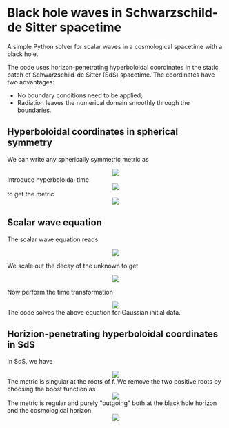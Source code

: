 # Black hole waves in Schwarzschild-de Sitter spacetime
A simple Python solver for scalar waves in a cosmological spacetime with a black hole.

The code uses horizon-penetrating hyperboloidal coordinates in the static patch of Schwarzschild-de Sitter (SdS) spacetime. The coordinates have two advantages:
- No boundary conditions need to be applied;
- Radiation leaves the numerical domain smoothly through the boundaries.

## Hyperboloidal coordinates in spherical symmetry
We can write any spherically symmetric metric as
<!-- $$
ds^2 = - f dt^2 + \frac{1}{f} dr^2 + r^2 d\omega^2.
$$ --> 
<div align="center"><img style="background: white;" src="https://render.githubusercontent.com/render/math?math=ds%5E2%20%3D%20-%20f%20dt%5E2%20%2B%20%5Cfrac%7B1%7D%7Bf%7D%20dr%5E2%20%2B%20r%5E2%20d%5Comega%5E2."></div>
Introduce hyperboloidal time
<!-- $$
\tau = t - h(r), \qquad H(r):= \frac{dh}{dr}.
$$ --> 

<div align="center"><img style="background: white;" src="https://render.githubusercontent.com/render/math?math=%5Ctau%20%3D%20t%20-%20h(r)%2C%20%5Cqquad%20H(r)%3A%3D%20%5Cfrac%7Bdh%7D%7Bdr%7D,"></div>
to get the metric
<!-- $$ 
ds^2 = - f d\tau^2 - 2 fH d\tau dr + \frac{1}{f}\left(1-f^2 H^2\right) dr^2 + r^2 d\omega^2.
$$ --> 
<div align="center"><img style="background: white;" src="https://render.githubusercontent.com/render/math?math=ds%5E2%20%3D%20-%20f%20d%5Ctau%5E2%20-%202%20fH%20d%5Ctau%20dr%20%2B%20%5Cfrac%7B1%7D%7Bf%7D%5Cleft(1-f%5E2%20H%5E2%5Cright)%20dr%5E2%20%2B%20r%5E2%20d%5Comega%5E2."></div>

## Scalar wave equation

The scalar wave equation reads
<!-- $$
\partial_{{t}}^{\,2}\psi  = f^2 \partial_r^2 \psi + f \left(\frac{2f}{r}+f'\right) \partial_r \psi - \frac{f k^2}{r^2}.
$$ --> 
<div align="center"><img style="background: white;" src="https://render.githubusercontent.com/render/math?math=%5Cpartial_%7B%7Bt%7D%7D%5E%7B%5C%2C2%7D%5Cpsi%20%20%3D%20f%5E2%20%5Cpartial_r%5E2%20%5Cpsi%20%2B%20f%20%5Cleft(%5Cfrac%7B2f%7D%7Br%7D%2Bf'%5Cright)%20%5Cpartial_r%20%5Cpsi%20-%20%5Cfrac%7Bf%20k%5E2%7D%7Br%5E2%7D."></div>

We scale out the decay of the unknown to get
<!-- $$ 
\partial_{{t}}^{\,2}u  = f^2 \partial_r^2 u + f f' \partial_r \psi - \frac{f}{r^2} (r f' + k^2).
$$ --> 

<div align="center"><img style="background: white;" src="https://render.githubusercontent.com/render/math?math=%5Cpartial_%7B%7Bt%7D%7D%5E%7B%5C%2C2%7Du%20%20%3D%20f%5E2%20%5Cpartial_r%5E2%20u%20%2B%20f%20f'%20%5Cpartial_r%20%5Cpsi%20-%20%5Cfrac%7Bf%7D%7Br%5E2%7D%20(r%20f'%20%2B%20k%5E2)."></div> 

Now perform the time transformation
<!-- $$
\frac{1-f^2H^2}{f} \partial_\tau^2 u = - 2 fH \partial_r\partial_\tau u + f \partial_r^2 u - (f H)' \partial_\tau u + f'\partial_r u -\frac{1}{r^2} (r f' + k^2 ).
$$ --> 

<div align="center"><img style="background: white;" src="https://render.githubusercontent.com/render/math?math=%5Cfrac%7B1-f%5E2H%5E2%7D%7Bf%7D%20%5Cpartial_%5Ctau%5E2%20u%20%3D%20-%202%20fH%20%5Cpartial_r%5Cpartial_%5Ctau%20u%20%2B%20f%20%5Cpartial_r%5E2%20u%20-%20(f%20H)'%20%5Cpartial_%5Ctau%20u%20%2B%20f'%5Cpartial_r%20u%20-%5Cfrac%7B1%7D%7Br%5E2%7D%20(r%20f'%20%2B%20k%5E2%20)."></div>
The code solves the above equation for Gaussian initial data.

## Horizion-penetrating hyperboloidal coordinates in SdS
In SdS, we have
<!-- $$
f = 1-\frac{r^2}{\ell^2} - \frac{2M}{r} = \frac{1}{\ell^2 r} (r-r_e)(r_c-r)(r-r_0). 
$$ --> 

<div align="center"><img style="background: white;" src="https://render.githubusercontent.com/render/math?math=f%20%3D%201-%5Cfrac%7Br%5E2%7D%7B%5Cell%5E2%7D%20-%20%5Cfrac%7B2M%7D%7Br%7D%20%3D%20%5Cfrac%7B1%7D%7B%5Cell%5E2%20r%7D%20(r-r_e)(r_c-r)(r-r_0).%20"></div>
The metric is singular at the roots of f. We remove the two positive roots by choosing the boost function as
<!-- $$ 
f H = 2 \frac{r-r_e}{r_c-r_e} - 1.
$$ --> 

<div align="center"><img style="background: white;" src="https://render.githubusercontent.com/render/math?math=f%20H%20%3D%202%20%5Cfrac%7Br-r_e%7D%7Br_c-r_e%7D%20-%201."></div>
The metric is regular and purely "outgoing" both at the black hole horizon and the cosmological horizon
<!-- $$ 
ds^2 = - f dt^2 - 2 \left(2 \frac{r-r_e}{r_c-r_e} - 1\right) d\tau dr + \frac{4 \ell^2 r}{(r_c-r_e)^2 (r-r_0)} dr^2 + r^2 d\omega^2. 
$$ --> 

<div align="center"><img style="background: white;" src="https://render.githubusercontent.com/render/math?math=ds%5E2%20%3D%20-%20f%20dt%5E2%20-%202%20%5Cleft(2%20%5Cfrac%7Br-r_e%7D%7Br_c-r_e%7D%20-%201%5Cright)%20d%5Ctau%20dr%20%2B%20%5Cfrac%7B4%20%5Cell%5E2%20r%7D%7B(r_c-r_e)%5E2%20(r-r_0)%7D%20dr%5E2%20%2B%20r%5E2%20d%5Comega%5E2.%20"></div>
